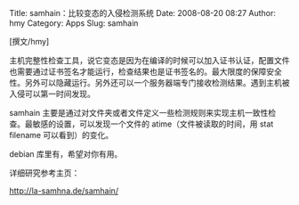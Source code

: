Title: samhain：比较变态的入侵检测系统
Date: 2008-08-20 08:27
Author: hmy
Category: Apps
Slug: samhain

[撰文/hmy]

主机完整性检查工具，说它变态是因为在编译的时候可以加入证书认证，配置文件也需要通过证书签名才能运行，检查结果也是证书签名的。最大限度的保障安全性。另外可以隐藏运行。另外还可以一个服务器端专门接收检测结果。遇到主机被入侵可以第一时间发现。

samhain
主要是通过对文件夹或者文件定义一些检测规则来实现主机一致性检查。最敏感的设置，可以发现一个文件的
atime（文件被读取的时间，用 stat filename 可以看到）的变化。

debian 库里有，希望对你有用。

详细研究参考主页：

<http://la-samhna.de/samhain/>
